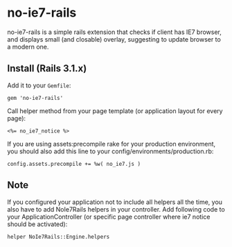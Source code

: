 no-ie7-rails
=

no-ie7-rails is a simple rails extension that checks if client has IE7 browser, and displays small (and closable) overlay, suggesting to update browser to a modern one.


Install (Rails 3.1.x)
-

Add it to your `Gemfile`:

    gem 'no-ie7-rails'

Call helper method from your page template (or application layout for every page):

    <%= no_ie7_notice %>

If you are using assets:precompile rake for your production environment, you should also add this line to your config/environments/production.rb:

    config.assets.precompile += %w( no_ie7.js )

Note
-

If you configured your application not to include all helpers all the time, you also have to add NoIe7Rails helpers in your controller. Add following code to your ApplicationController (or specific page controller where ie7 notice should be activated):


    helper NoIe7Rails::Engine.helpers

